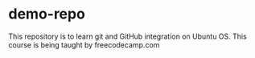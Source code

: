 # demo-repo
This repository is to learn git and GitHub integration on Ubuntu OS. This course is being taught by freecodecamp.com
